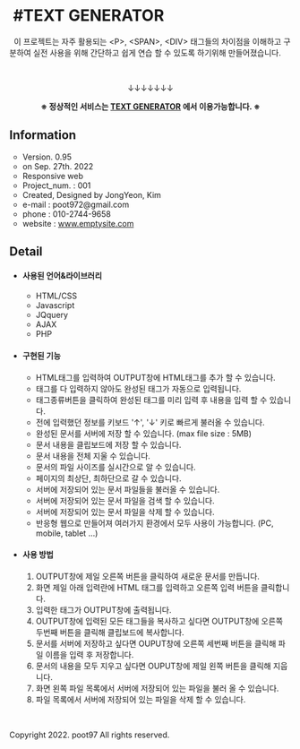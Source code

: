 <h1>&nbsp#TEXT GENERATOR</h1>
    <p>&nbsp 이 프로젝트는 자주 활용되는 &ltP&gt, &ltSPAN&gt, &ltDIV&gt 태그들의 차이점을 이해하고 구분하여 실전 사용을 위해 간단하고 쉽게 연습 할 수 있도록 하기위해
        만들어졌습니다.</p>
	<br>
	<p align="center"> ↓↓↓↓↓↓↓ </p>
	<p align="center"><b> ※ 정상적인 서비스는 <a href="http://poot97.dothome.co.kr/TextGenerator/main.html">TEXT GENERATOR</a> 에서 이용가능합니다. ※ </b></
    <hr>
    </hr>
        <h2>Information</h2>
        <ul type="circle">
            <li>Version. 0.95</li>
            <li>on Sep. 27th. 2022</li>
            <li>Responsive web</li>
            <li>Project_num. : 001</li>
            <li>Created, Designed by JongYeon, Kim</li>
            <li>e-mail : poot972@gmail.com</li>
            <li>phone : 010-2744-9658</li>
            <li>website : <a href="" target="_blank">www.emptysite.com</a></li>
        </ul>
        <h2>Detail</h2>
        <ul>
            <li>
                <h4>사용된 언어&라이브러리</h4>
            </li>
            <ul type="circle">
                <li>HTML/CSS</li>
                <li>Javascript</li>
                <li>JQquery</li>
                <li>AJAX</li>
                <li>PHP</li>
            </ul>
            <li>
                <h4>구현된 기능</h4>
            </li>
            <ul type="circle">
                <li>HTML태그를 입력하여 OUTPUT창에 HTML태그를 추가 할 수 있습니다.</li>
                <li>태그를 다 입력하지 않아도 완성된 태그가 자동으로 입력됩니다.</li>
                <li>태그종류버튼을 클릭하여 완성된 태그를 미리 입력 후 내용을 입력 할 수 있습니다.</li>
                <li>전에 입력했던 정보를 키보드 '↑', '↓' 키로 빠르게 불러올 수 있습니다.</li>
                <li>완성된 문서를 서버에 저장 할 수 있습니다. (max file size : 5MB)</li>
                <li>문서 내용을 클립보드에 저장 할 수 있습니다.</li>
                <li>문서 내용을 전체 지울 수 있습니다.</li>
                <li>문서의 파일 사이즈를 실시간으로 알 수 있습니다.</li>
                <li>페이지의 최상단, 최하단으로 갈 수 있습니다.</li>
                <li>서버에 저장되어 있는 문서 파일들을 불러올 수 있습니다.</li>
                <li>서버에 저장되어 있는 문서 파일을 검색 할 수 있습니다.</li>
                <li>서버에 저장되어 있는 문서 파일을 삭제 할 수 있습니다.</li>
                <li>반응형 웹으로 만들어져 여러가지 환경에서 모두 사용이 가능합니다. (PC, mobile, tablet ...)</li>
            </ul>
	    <li>
                <h4>사용 방법</h4>
            </li>
	          <ol type="1">
                 <li>OUTPUT창에 제일 오른쪽 버튼을 클릭하여 새로운 문서를 만듭니다.</li>
                 <li>화면 제일 아래 입력란에 HTML 태그를 입력하고 오른쪽 입력 버튼을 클릭합니다.</li>
                 <li>입력한 태그가 OUTPUT창에 출력됩니다.</li>
                 <li>OUTPUT창에 입력된 모든 태그들을 복사하고 싶다면 OUTPUT창에 오른쪽 두번째 버튼을 클릭해 클립보드에 복사합니다.</li>
                 <li>문서를 서버에 저장하고 싶다면 OUPUT창에 오른쪽 세번째 버튼을 클릭해 파일 이름을 입력 후 저장합니다.</li>
                 <li>문서의 내용을 모두 지우고 싶다면 OUPUT창에 제일 왼쪽 버튼을 클릭해 지웁니다.</li>
                 <li>화면 왼쪽 파일 목록에서 서버에 저장되어 있는 파일을 불러 올 수 있습니다.</li>
                 <li>파일 목록에서 서버에 저장되어 있는 파일을 삭제 할 수 있습니다.</li>
            </ul>
        </ul>
        <br>
        
Copyright 2022. poot97 All rights reserved.
